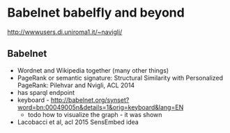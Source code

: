 Babelnet babelfly and beyond
============================
http://wwwusers.di.uniroma1.it/~navigli/

Babelnet
--------
- Wordnet and Wikipedia together (many other things)
- PageRank or semantic signature: Structural Similarity with Personalized PageRank: Pilehvar and Nvigli, ACL 2014
- has sparql endpoint
- keyboard - http://babelnet.org/synset?word=bn:00049005n&details=1&orig=keyboard&lang=EN
    - todo how to visualize the graph - it was shown
- Lacobacci et al, acl 2015 SensEmbed idea
